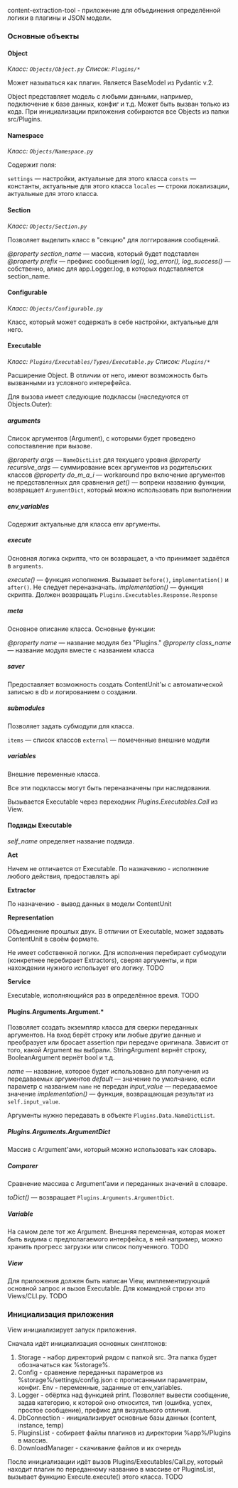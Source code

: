content-extraction-tool - приложение для объединения определённой логики в плагины и JSON модели.

### Основные объекты

#### Object

*Класс: `Objects/Object.py`*
*Список: `Plugins/*`*

Может называться как плагин. Является BaseModel из Pydantic v.2.

Object представляет модель с любыми данными, например, подключение к базе данных, конфиг и т.д. Может быть вызван только из кода. При инициализации приложения собираются все Objects из папки src/Plugins.

#### Namespace

*Класс: `Objects/Namespace.py`*

Содержит поля: 

`settings` — настройки, актуальные для этого класса
`consts` — константы, актуальные для этого класса
`locales` — строки локализации, актуальные для этого класса.

#### Section

*Класс: `Objects/Section.py`*

Позволяет выделить класс в "секцию" для логгирования сообщений.

*@property section_name* — массив, который будет подставлен
*@property prefix* — префикс сообщения
*log(), log_error(), log_success()* — собственно, алиас для app.Logger.log, в которых подставляется section_name.

#### Configurable

*Класс: `Objects/Configurable.py`*

Класс, который может содержать в себе настройки, актуальные для него.

#### Executable

*Класс: `Plugins/Executables/Types/Executable.py`*
*Список: `Plugins/*`*

Расширение Object. В отличии от него, имеют возможность быть вызванными из условного интерефейса.

Для вызова имеет следующие подклассы (наследуются от Objects.Outer):

##### arguments

Список аргументов (Argument), с которыми будет проведено сопоставление при вызове. 

*@property args* — `NameDictList` для текущего уровня
*@property recursive_args* — суммирование всех аргументов из родительских классов
*@property do_m_a_i* — workaround про включение аргументов не представленных для сравнения
*get()* — вопреки названию функции, возвращает `ArgumentDict`, который можно использовать при выполнении

##### env_variables

Содержит актуальные для класса env аргументы.

##### execute

Основная логика скрипта, что он возвращает, а что принимает задаётся в `arguments`.

*execute()* — функция исполнения. Вызывает `before()`, `implementation()` и `after()`. Не следует переназначать.
*implementation()* — функция скрипта. Должен возвращать `Plugins.Executables.Response.Response`

##### meta

Основное описание класса. Основные функции:

*@property name* — название модуля без "Plugins."
*@property class_name* — название модуля вместе с названием класса

##### saver

Предоставляет возможность создать ContentUnit'ы с автоматической записью в db и логированием о создании.

##### submodules

Позволяет задать субмодули для класса.

`items` — список классов
`external` — помеченные внешние модули

##### variables

Внешние переменные класса.

Все эти подклассы могут быть переназначены при наследовании.

Вызывается Executable через переходник *Plugins.Executables.Call* из View.

#### Подвиды Executable

*self_name* определяет название подвида.

**Act**

Ничем не отличается от Executable. По назначению - исполнение любого действия, предоставлять api

**Extractor**

По назначению - вывод данных в модели ContentUnit

**Representation**

Объединение прошлых двух. В отличии от Executable, может задавать ContentUnit в своём формате.

Не имеет собственной логики. Для исполнения перебирает субмодули (конкретнее перебирает Extractors), сверяя аргументы, и при нахождении нужного использует его логику. TODO

**Service**

Executable, исполняющийся раз в определённое время. TODO

#### Plugins.Arguments.Argument.*

Позволяет создать экземпляр класса для сверки переданных аргументов. На вход берёт строку или любые другие данные и преобразует или бросает assertion при передаче оригинала. Зависит от того, какой Argument вы выбрали. StringArgument вернёт строку, BooleanArgument вернёт bool и т.д.

*name* — название, которое будет использовано для получения из передаваемых аргументов
*default* — значение по умолчанию, если параметр с названием `name` не передан
*input_value* — передаваемое значение
*implementation()* — функция, возвращающая результат из `self.input_value`.

Аргументы нужно передавать в объекте `Plugins.Data.NameDictList`.

##### Plugins.Arguments.ArgumentDict

Массив с Argument'ами, который можно использовать как словарь.

##### Comparer

Сравнение массива с Argument'ами и переданных значений в словаре.

*toDict()* — возвращает `Plugins.Arguments.ArgumentDict`.

##### Variable

На самом деле тот же Argument. Внешняя переменная, которая может быть видима с предполагаемого интерфейса, в ней например, можно хранить прогресс загрузки или список полученного. TODO

##### View

Для приложения должен быть написан View, имплементирующий основной запрос и вызов Executable. Для командной строки это Views/CLI.py. TODO

### Инициализация приложения

View инициализирует запуск приложения. 

Сначала идёт инициализация основных синглтонов:
1. Storage - набор директорий рядом с папкой src. Эта папка будет обозначаться как %storage%.
2. Config - сравнение переданных параметров из %storage%/settings/config.json с прописанными параметрам, конфиг. Env - переменные, заданные от env_variables.
3. Logger - обёртка над функцией print. Позволяет вывести сообщение, задав категорию, к которой оно относится, тип (ошибка, успех, простое сообщение), префикс для визуального отличия.
4. DbConnection - инициализирует основные базы данных (content, instance, temp)
5. PluginsList - собирает файлы плагинов из директории %app%/Plugins в массив. 
6. DownloadManager - скачивание файлов и их очередь

После инициализации идёт вызов Plugins/Executables/Call.py, который находит плагин по переданному названию в массиве от PluginsList, вызывает функцию Execute.execute() этого класса. TODO
